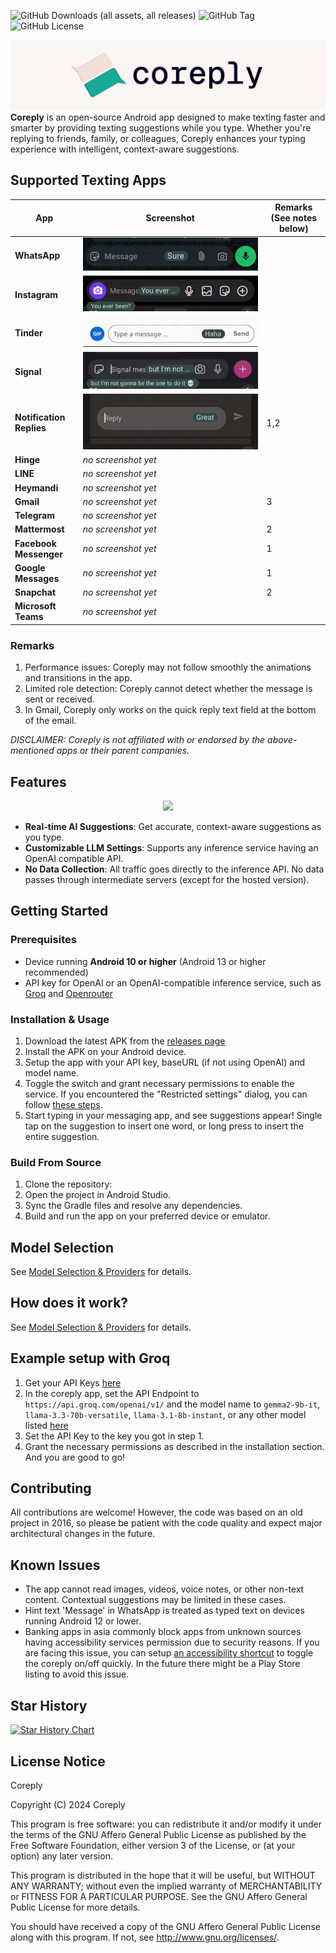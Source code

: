 ![GitHub Downloads (all assets, all releases)](https://img.shields.io/github/downloads/coreply/coreply/total)
![GitHub Tag](https://img.shields.io/github/v/tag/coreply/coreply)
![GitHub License](https://img.shields.io/github/license/coreply/coreply)

![Coreply banner](./docs/static/narrowbanner.png)
**Coreply** is an open-source Android app designed to make texting faster and smarter by providing texting suggestions while you type. Whether you're replying to friends, family, or colleagues, Coreply enhances your typing experience with intelligent, context-aware suggestions.

## Supported Texting Apps

| App | Screenshot | Remarks (See notes below) |
|-----|------------|---------------------------|
| **WhatsApp** | ![](./docs/static/whatsapp.gif) |                           |
| **Instagram** | ![](./docs/static/insta.gif) |                           |
| **Tinder** | ![](./docs/static/tinder.gif) |                           |
| **Signal** | ![](./docs/static/signal.gif) |                           |
| **Notification Replies** | ![](./docs/static/notifications.gif) | 1,2                       |
| **Hinge** | _no screenshot yet_ |                           |
| **LINE** | _no screenshot yet_ |                           |
| **Heymandi** | _no screenshot yet_ |                           |
| **Gmail** | _no screenshot yet_ | 3                         |
| **Telegram** | _no screenshot yet_ |                           |
| **Mattermost** | _no screenshot yet_ | 2                         |
| **Facebook Messenger** | _no screenshot yet_ | 1                         |
| **Google Messages** | _no screenshot yet_ | 1                         |
|**Snapchat** | _no screenshot yet_ | 2                         |
|**Microsoft Teams** | _no screenshot yet_ |                           |

### Remarks
1. Performance issues: Coreply may not follow smoothly the animations and transitions in the app.
2. Limited role detection: Coreply cannot detect whether the message is sent or received.
3. In Gmail, Coreply only works on the quick reply text field at the bottom of the email.

_DISCLAIMER: Coreply is not affiliated with or endorsed by the above-mentioned apps or their parent companies._

## Features

<div align="center">
  <img src="./docs/static/coreply_demo.gif" width="360" />
</div>

-   **Real-time AI Suggestions**: Get accurate, context-aware suggestions as you type.
-   **Customizable LLM Settings**: Supports any inference service having an OpenAI compatible API.
-   **No Data Collection**: All traffic goes directly to the inference API. No data passes through intermediate servers (except for the hosted version).

## Getting Started

### Prerequisites

-   Device running **Android 10 or higher** (Android 13 or higher recommended)
-   API key for OpenAI or an OpenAI-compatible inference service, such as [Groq](https://console.groq.com/) and [Openrouter](https://openrouter.ai/)

### Installation & Usage

1. Download the latest APK from the [releases page](https://github.com/coreply/coreply/releases)
2. Install the APK on your Android device.
3. Setup the app with your API key, baseURL (if not using OpenAI) and model name.
4. Toggle the switch and grant necessary permissions to enable the service. If you encountered the "Restricted settings" dialog, you can follow [these steps](https://support.google.com/android/answer/12623953?hl=en).
5. Start typing in your messaging app, and see suggestions appear! Single tap on the suggestion to insert one word, or long press to insert the entire suggestion.

### Build From Source

1. Clone the repository:
2. Open the project in Android Studio.
3. Sync the Gradle files and resolve any dependencies.
4. Build and run the app on your preferred device or emulator.

## Model Selection

See [Model Selection & Providers](./docs/models.md) for details.

## How does it work?

See [Model Selection & Providers](./docs/models.md) for details.

## Example setup with Groq

1. Get your API Keys [here](https://console.groq.com/keys)
2. In the coreply app, set the API Endpoint to `https://api.groq.com/openai/v1/` and the model name to `gemma2-9b-it`, `llama-3.3-70b-versatile`, `llama-3.1-8b-instant`, or any other model listed [here](https://console.groq.com/docs/models)
3. Set the API Key to the key you got in step 1.
4. Grant the necessary permissions as described in the installation section. And you are good to go!

## Contributing

All contributions are welcome! However, the code was based on an old project in 2016, so please be patient with the code quality and expect major architectural changes in the future.

## Known Issues

-   The app cannot read images, videos, voice notes, or other non-text content. Contextual suggestions may be limited in these cases.
-   Hint text 'Message' in WhatsApp is treated as typed text on devices running Android 12 or lower.
-   Banking apps in asia commonly block apps from unknown sources having accessibility services permission due to security reasons. If you are facing this issue, you can setup [an accessibility shortcut](https://support.google.com/accessibility/android/answer/7650693?hl=en#step_1) to toggle the coreply on/off quickly. In the future there might be a Play Store listing to avoid this issue.

## Star History

[![Star History Chart](https://api.star-history.com/svg?repos=coreply/coreply&type=Date)](https://www.star-history.com/#coreply/coreply&Date)

## License Notice

Coreply

Copyright (C) 2024 Coreply

This program is free software: you can redistribute it and/or modify
it under the terms of the GNU Affero General Public License as published by
the Free Software Foundation, either version 3 of the License, or
(at your option) any later version.

This program is distributed in the hope that it will be useful,
but WITHOUT ANY WARRANTY; without even the implied warranty of
MERCHANTABILITY or FITNESS FOR A PARTICULAR PURPOSE. See the
GNU Affero General Public License for more details.

You should have received a copy of the GNU Affero General Public License
along with this program. If not, see <http://www.gnu.org/licenses/>.
